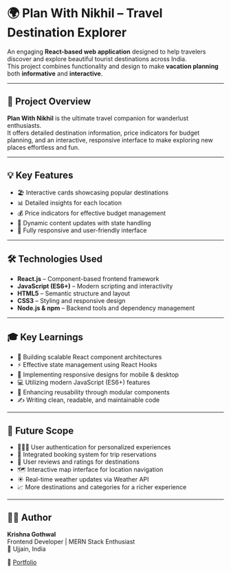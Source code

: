 # 🌍 Plan With Nikhil – Travel Destination Explorer

An engaging **React-based web application** designed to help travelers discover and explore beautiful tourist destinations across India.  
This project combines functionality and design to make **vacation planning** both **informative** and **interactive**.

---

## 🎯 Project Overview

**Plan With Nikhil** is the ultimate travel companion for wanderlust enthusiasts.  
It offers detailed destination information, price indicators for budget planning, and an interactive, responsive interface to make exploring new places effortless and fun.

---

## 💡 Key Features

- 🏖️ Interactive cards showcasing popular destinations  
- 📊 Detailed insights for each location  
- 💰 Price indicators for effective budget management  
- 🔄 Dynamic content updates with state handling  
- 📱 Fully responsive and user-friendly interface  

---

## 🛠️ Technologies Used

- **React.js** – Component-based frontend framework  
- **JavaScript (ES6+)** – Modern scripting and interactivity  
- **HTML5** – Semantic structure and layout  
- **CSS3** – Styling and responsive design  
- **Node.js & npm** – Backend tools and dependency management  

---

## 🎓 Key Learnings

- 🧩 Building scalable React component architectures  
- ⚡ Effective state management using React Hooks  
- 📱 Implementing responsive designs for mobile & desktop  
- 💻 Utilizing modern JavaScript (ES6+) features  
- 🔁 Enhancing reusability through modular components  
- ✍️ Writing clean, readable, and maintainable code  

---

## 🔮 Future Scope

- 🧑‍🤝‍🧑 User authentication for personalized experiences  
- 🛒 Integrated booking system for trip reservations  
- 🌟 User reviews and ratings for destinations  
- 🗺️ Interactive map interface for location navigation  
- ☀️ Real-time weather updates via Weather API  
- 📈 More destinations and categories for a richer experience  

---

## 🧑‍💻 Author

**Krishna Gothwal**  
Frontend Developer | MERN Stack Enthusiast  
📍 Ujjain, India  

🔗 [Portfolio](https://krishna-dev11-portfolio.vercel.app/)  
